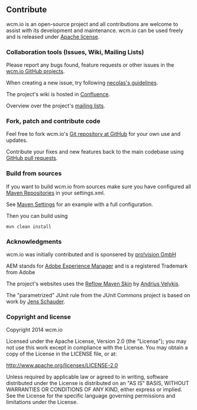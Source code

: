 ## Contribute

wcm.io is an open-source project and all contributions are welcome to assist with its
development and maintenance. wcm.io can be used freely and is released under
[Apache license][apache-license].

[apache-license]: http://www.apache.org/licenses/LICENSE-2.0


### Collaboration tools (Issues, Wiki, Mailing Lists)

Please report any bugs found, feature requests or other issues in the [wcm.io GitHub projects][wcmio-github].

When creating a new issue, try following [necolas's guidelines][issue-guidelines].

The project's wiki is hosted in [Confluence][confluence].

Overview over the project's [mailing lists][mailing-lists].


[wcmio-github]: https://github.com/wcm-io
[confluence]: https://wcm-io.atlassian.net/wiki/
[issue-guidelines]: https://github.com/necolas/issue-guidelines/#readme
[mailing-lists]: https://wcm.io/mailing-lists.html


### Fork, patch and contribute code

Feel free to fork wcm.io's [Git repository at GitHub][wcm-io-github] for your own use and
updates.

Contribute your fixes and new features back to the main codebase using
[GitHub pull requests][github-pull-req].

[wcm-io-github]: https://github.com/wcm-io
[github-pull-req]: http://help.github.com/articles/using-pull-requests



### Build from sources

If you want to build wcm.io from sources make sure you have configured all [Maven Repositories](maven.html) in your settings.xml.

See [Maven Settings](https://github.com/wcm-io/wcm-io-tooling/blob/develop/.maven-settings.xml) for an example with a full configuration.

Then you can build using

```
mvn clean install
```


### Acknowledgments

wcm.io was initially contributed and is sponsered by [pro!vision GmbH][pro-vision]

AEM stands for [Adobe Experience Manager][aem] and is a registered Trademark from Adobe

The project's websites uses the [Reflow Maven Skin][reflow] by [Andrius Velykis][andrius-velykis].

The "parametrized" JUnit rule from the JUnit Commons project is based on work by [Jens Schauder][schauderhaft].

[pro-vision]: http://www.pro-vision.de
[aem]: http://www.adobe.com/solutions/web-experience-management.html
[reflow]: http://andriusvelykis.github.io/reflow-maven-skin/
[andrius-velykis]: http://andrius.velykis.lt/
[schauderhaft]: http://blog.schauderhaft.de/



### Copyright and license

Copyright 2014 wcm.io

Licensed under the Apache License, Version 2.0 (the "License");
you may not use this work except in compliance with the License.
You may obtain a copy of the License in the LICENSE file, or at:

   http://www.apache.org/licenses/LICENSE-2.0

Unless required by applicable law or agreed to in writing, software
distributed under the License is distributed on an "AS IS" BASIS,
WITHOUT WARRANTIES OR CONDITIONS OF ANY KIND, either express or implied.
See the License for the specific language governing permissions and
limitations under the License.
